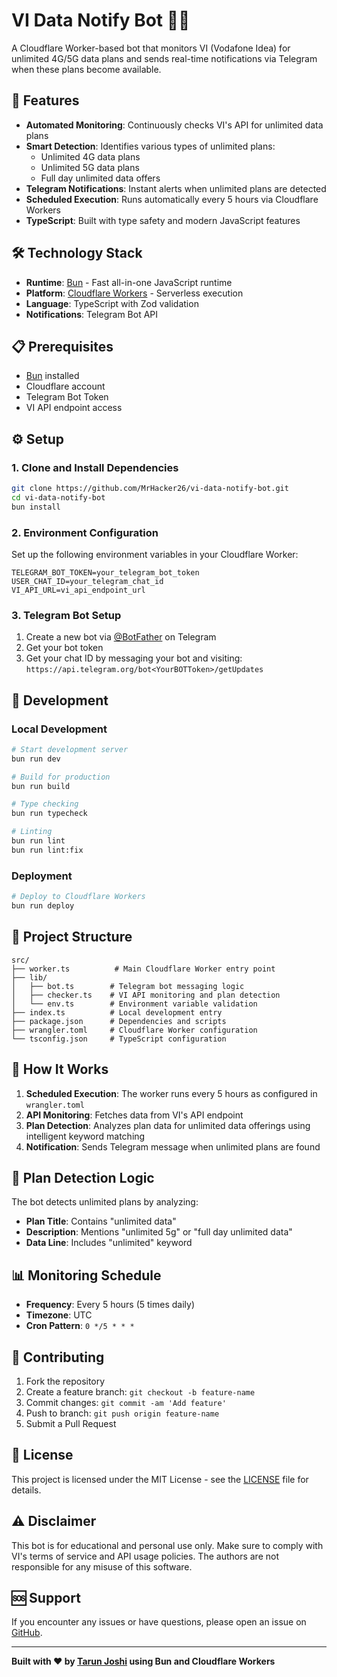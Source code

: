 # VI Data Notify Bot 📱🔔

A Cloudflare Worker-based bot that monitors VI (Vodafone Idea) for unlimited 4G/5G data plans and sends real-time notifications via Telegram when these plans become available.

## 🚀 Features

- **Automated Monitoring**: Continuously checks VI's API for unlimited data plans
- **Smart Detection**: Identifies various types of unlimited plans:
  - Unlimited 4G data plans
  - Unlimited 5G data plans  
  - Full day unlimited data offers
- **Telegram Notifications**: Instant alerts when unlimited plans are detected
- **Scheduled Execution**: Runs automatically every 5 hours via Cloudflare Workers
- **TypeScript**: Built with type safety and modern JavaScript features

## 🛠️ Technology Stack

- **Runtime**: [Bun](https://bun.sh) - Fast all-in-one JavaScript runtime
- **Platform**: [Cloudflare Workers](https://workers.cloudflare.com/) - Serverless execution
- **Language**: TypeScript with Zod validation
- **Notifications**: Telegram Bot API

## 📋 Prerequisites

- [Bun](https://bun.sh) installed
- Cloudflare account
- Telegram Bot Token
- VI API endpoint access

## ⚙️ Setup

### 1. Clone and Install Dependencies

```bash
git clone https://github.com/MrHacker26/vi-data-notify-bot.git
cd vi-data-notify-bot
bun install
```

### 2. Environment Configuration

Set up the following environment variables in your Cloudflare Worker:

```env
TELEGRAM_BOT_TOKEN=your_telegram_bot_token
USER_CHAT_ID=your_telegram_chat_id
VI_API_URL=vi_api_endpoint_url
```

### 3. Telegram Bot Setup

1. Create a new bot via [@BotFather](https://t.me/botfather) on Telegram
2. Get your bot token
3. Get your chat ID by messaging your bot and visiting: `https://api.telegram.org/bot<YourBOTToken>/getUpdates`

## 🚀 Development

### Local Development

```bash
# Start development server
bun run dev

# Build for production
bun run build

# Type checking
bun run typecheck

# Linting
bun run lint
bun run lint:fix
```

### Deployment

```bash
# Deploy to Cloudflare Workers
bun run deploy
```

## 📁 Project Structure

```
src/
├── worker.ts          # Main Cloudflare Worker entry point
├── lib/
│   ├── bot.ts        # Telegram bot messaging logic
│   ├── checker.ts    # VI API monitoring and plan detection
│   └── env.ts        # Environment variable validation
├── index.ts          # Local development entry
├── package.json      # Dependencies and scripts
├── wrangler.toml     # Cloudflare Worker configuration
└── tsconfig.json     # TypeScript configuration
```

## 🔄 How It Works

1. **Scheduled Execution**: The worker runs every 5 hours as configured in `wrangler.toml`
2. **API Monitoring**: Fetches data from VI's API endpoint
3. **Plan Detection**: Analyzes plan data for unlimited data offerings using intelligent keyword matching
4. **Notification**: Sends Telegram message when unlimited plans are found

## 🎯 Plan Detection Logic

The bot detects unlimited plans by analyzing:
- **Plan Title**: Contains "unlimited data"
- **Description**: Mentions "unlimited 5g" or "full day unlimited data"
- **Data Line**: Includes "unlimited" keyword

## 📊 Monitoring Schedule

- **Frequency**: Every 5 hours (5 times daily)
- **Timezone**: UTC
- **Cron Pattern**: `0 */5 * * *`

## 🤝 Contributing

1. Fork the repository
2. Create a feature branch: `git checkout -b feature-name`
3. Commit changes: `git commit -am 'Add feature'`
4. Push to branch: `git push origin feature-name`
5. Submit a Pull Request

## 📄 License

This project is licensed under the MIT License - see the [LICENSE](LICENSE) file for details.

## ⚠️ Disclaimer

This bot is for educational and personal use only. Make sure to comply with VI's terms of service and API usage policies. The authors are not responsible for any misuse of this software.

## 🆘 Support

If you encounter any issues or have questions, please open an issue on [GitHub](https://github.com/MrHacker26/vi-data-notify-bot/issues).

---

**Built with ❤️ by [Tarun Joshi](https://github.com/MrHacker26) using Bun and Cloudflare Workers**
